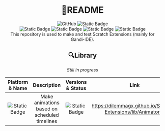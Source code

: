 <div align="center">
  <h1>📄README</h1>
</div>

<div align="center">
  <a><img alt="GitHub" src="https://img.shields.io/github/license/DilemmaGX/Scratch-Extensions?color=blue"></img></a>
  <a><img alt="Static Badge" src="https://img.shields.io/badge/Author-DilemmaGX-blue"></img></a>
</div>

<div align="center">
  <a><img alt="Static Badge" src="https://img.shields.io/badge/Scratch--vm-darkgreen"></img></a>
  <a><img alt="Static Badge" src="https://img.shields.io/badge/Gandi--IDE-darkgreen"></img></a>
  <a><img alt="Static Badge" src="https://img.shields.io/badge/Turbo_Warp-darkgreen"></img></a>
  <a><img alt="Static Badge" src="https://img.shields.io/badge/JavaScript-darkgreen"></img></a>
</div>

<div align="center">
  This repository is used to make and test Scratch Extensions (mainly for Gandi-IDE).
  <h2>🔍Library</h2>

  <i>Still in progress</i>
  
  |Platform & Name|Description|Versions & Status|Link|
  |----|----|----|----|
  |<div align="middle"><img alt="Static Badge" src="https://img.shields.io/badge/Gandi--IDE-Animator.js-default"></img></div>|<div align="middle">Make animations based on scheduled timelines</div>|<div align="middle"><img alt="Static Badge" src="https://img.shields.io/badge/release-v1.0.1-default"></img></div>|<div align="middle">https://dilemmagx.github.io/Scratch-Extensions/lib/Animator.js</div>|
</div>
